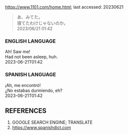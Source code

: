 https://www.1101.com/home.html; last accessed: 20230621

> あ、みてた。<br/>
> 寝てたわけじゃないのか。<br/>
> 2023/06/21 01:42 

### ENGLISH LANGUAGE

Ah! Saw me!<br/>
Had not been asleep, huh.<br/>
2023-06-21T01:42

### SPANISH LANGUAGE

¡Ah, me encontró!<br/>
¿No estabas durmiendo, eh?<br/>
2023-06-21T01:42

## REFERENCES

1) GOOGLE SEARCH ENGINE; TRANSLATE
2) https://www.spanishdict.com
